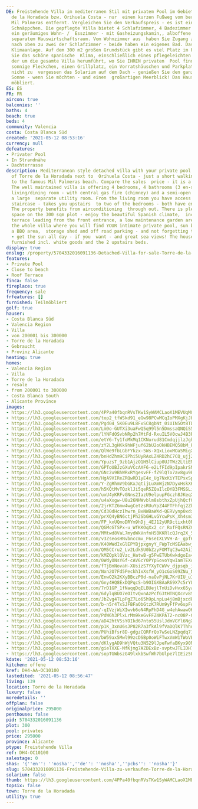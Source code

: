 ```yaml
---
DE: Freistehende Villa im mediterranen Stil mit privatem Pool im Gebiet von Torre
  de la Horadada bzw. Orihuela Costa - nur  einen kurzen Fußweg vom berühmten Strand
  Mil Palmeras entfernt. Vergleichen Sie den Verkaufspreis - es ist ein  perfektes
  Schnäppchen. Die gepflegte Villa bietet 4 Schlafzimmer, 4 Badezimmer (3 en-suite),
  ein geräumiges Wohn- /  Esszimmer - mit Gasheizungskamin,, alboffene Küche inkl.
  separatem Hauswirtschaftsraum. Vom Wohnzimmer aus  haben Sie Zugang zur Innentreppe
  nach oben zu zwei der Schlafzimmer - beide haben ein eigenes Bad. Das Anwesen  hat
  Klimaanlage. Auf dem 300 m2 großen Grundstück gibt es viel Platz im Freien - genießen
  Sie das schöne spanische  Klima, einschließlich eines pflegeleichten Gartenbereichs,
  der um die gesamte Villa herumführt, wo Sie IHREN privaten  Pool finden und sich
  sonnige Fleckchen, einen Grillplatz, ein Vorratshäuschen und Parkplatz innen - und
  nicht zu  vergessen das Solarium auf dem Dach - genießen Sie den ganzen Tag die
  Sonne - wenn Sie möchten - und einen  großartigen Meerblick! Das Haus ist teilweise
  möbliert.
ES: ES
FR: FR
aircon: true
balconies: ''
baths: 4
beach: true
beds: 4
community: Valencia
costa: Costa Blanca Süd
created: '2021-05-12 08:53:16'
currency: null
defeatures:
- Privater Pool
- In Strandnähe
- Dachterrasse
description: Mediterranean style detached villa with your private pool in the area
  of Torre de la Horadada next to  Orihuela Costa - just a short walking distance
  to the famous Mil Palmeras beach. Compare the sales  price - it is a perfect bargain.
  The well maintained villa is offering 4 bedrooms, 4 bathrooms (3 en-suite),  spacious
  living/dining room - with central gas fire (chimney) and a semi-open kitchen incl.
  a large  separate utility room. From the living room you have access to the internal
  staircase - takes you upstairs  to two of the bedrooms - both have en suite bathrooms.
  The property benefits from airconditioning  through out. There is plenty of outside
  space on the 300 sqm plot - enjoy the beautiful Spanish climate,  including a raised
  terrace leading from the front entrance, a low maintenance garden area which leads  around
  the whole villa where you will find YOUR intimate private pool, sun bathing areas,
  a BBQ area,  storage shed and off road parking - and not forgetting the roof solarium
  - get the sun all day - if you  want - and great sea views! The house comes partly
  furnished incl. white goods and the 2 upstairs beds.
display: true
enslug: /property/5704332016091136-Detached-Villa-for-sale-Torre-de-la-Horadada/
features:
- Private Pool
- Close to beach
- Roof Terrace
finca: false
fireplace: true
frequency: sale
frfeatures: []
furnished: Teilmöbliert
golf: true
hauser:
- Costa Blanca Süd
- Valencia Region
- Villa
- von 200001 bis 300000
- Torre de la Horadada
- Gebraucht
- Provinz Alicante
heating: true
homes:
- Valencia Region
- Villa
- Torre de la Horadada
- resale
- from 200001 to 300000
- Costa Blanca South
- Alicante Province
images:
- https://lh3.googleusercontent.com/4PPa40fbqnRVsTKw1SyWAMCLaoX1MEVUqM81vBNtu_JOepgd9VbesQG1MmvVtDtkaMxKQPJpfBFIDKud_yCgnTE45chNGVepEQ=w640-rj-e30-l100
- https://lh3.googleusercontent.com/top2_tfWSkd91_eGw98PCwMCqIoPMXgKjJbwKG3ziU_VXG0Rzx-AhP5-lkOn45OtSMO4iu73hZTgvIm-lHGAAPQaJPyxwFCG=w640-rj-e30-l100
- https://lh3.googleusercontent.com/Pgd04_5K0Eu9L8FxSC8gbNt_0iUIN5Ot8TDdGs-tRSbqH1zN3hWFp2S6PN1LCp6ywHxQDQlhYExw5LDB0nMBSkeiwmulFDEONeM=w640-rj-e30-l100
- https://lh3.googleusercontent.com/Lm9o-GUTXi3uaFwQ5q99l5n5DmssaQNQiS5Q3StcTcbocSla_p4yS5jYkfCsi-m_MJQvy9SV1ikju1xUttCVTfz_IH3PhP4DW_E=w640-rj-e30-l100
- https://lh3.googleusercontent.com/lYNFdOSvbNRp2h7MtFd-RxuIL5V0cwJ4B3Rs-T799fgJecTaKU0NrXYCHdIjXDJYSFdjwHsL8-dJqmmSlJ1nDbNkMaWK67LQhw=w640-rj-e30-l100
- https://lh3.googleusercontent.com/etY6-Ty1foMkMq1CKNurud81CmdqjjlzJghtywOoKQd4iOwkmRj15YDyX0ovtw18fcF_XsoNdrX5_PHHN590Vip2gQfjWboeLQ=w640-rj-e30-l100
- https://lh3.googleusercontent.com/zY2L3gHKk9hWFjuf62bU2oOkHBEMQ58bM_P_PgVqZl18MqckAdU_P38YaDp0W9ypfb4JzFejpg3-j1LUCQvQsQh44HQjWSedwZM=w640-rj-e30-l100
- https://lh3.googleusercontent.com/QlWe9fbLGbFYkzx-5Ws-XQxLioxMOa5MigX28IxnyfIbDG4uBKdd1m4OM5gQIGDBb9jgERMzP3MaVJUdhN28hRUcQAcmJj1oUw=w640-rj-e30-l100
- https://lh3.googleusercontent.com/bnHdZhm9CiPhi5UyRAxLZ4RD2hC7CQ_ujj20AalvNPGWC5Kt6p3GqlzN8xrKYQ3SVpnUAyQaR2P23yrQST9YWv4672nLicvCkg=w640-rj-e30-l100
- https://lh3.googleusercontent.com/YpuzsT_9zb1AjzO1H5lCiup0UJTWz2LtiEMJ_o7T-GBcQFeaxMDqa-Vr5dXEh6nULVQMtAt2T97nWi_4npVDD-Z7YMCkqZXEoQ=w640-rj-e30-l100
- https://lh3.googleusercontent.com/GPToUBJzGXuVCcAXF6-e2LfFId9pIpakrSNRvZxg60qYnEdzQknDwKit6tRpVn2Vo7lLCbrfbYqIw6ggP_jwA0cQElK_73l5NQ=w640-rj-e30-l100
- https://lh3.googleusercontent.com/GNc2u9BhWRxRYgesvFF-fZ9lQTo7av8gu9BjZlIsQadlgYvcnkd9l-MnFxTNR0QiUDDdLp6M1d7sH30HDy5PQt7hbZUXJPuO1fE=w640-rj-e30-l100
- https://lh3.googleusercontent.com/HgA9VIReZRQwRD1yE4x_Ug7NxKiYTEPsxSpSteJ2PYs0gA89daaGBSjxob9u8X4Kcy0VzfC1T-J3I1y4WOANInjDKLSenOsF0w=w640-rj-e30-l100
- https://lh3.googleusercontent.com/Y-ZgRhmV9bGKxJqtijLuXmWjzN7DyxHskXRA2PC6fQpEeyRiqEsjxbZ4053rhvANkk8hLHbJtWT-J4ndRsLn-Kb6i-kJIT7Hig=w640-rj-e30-l100
- https://lh3.googleusercontent.com/h5KQtMvTQzklJi5qeR5ZQaIlcDYB3FMSSLil0cly49ly69L3MYOvk1Ls4qXZvpZM-7m2S3V0LugRNHaVCR39A3c6zRPSWQVc7Q=w640-rj-e30-l100
- https://lh3.googleusercontent.com/uxU4yKRFvGNns2IazU9elpupFGczh8JKeqX0icfk0_fX-mRf9tGx_5U3eWPGmUuUGv_3_9Tz1qjp3XYCJjq9O5-E7JG9mfa2=w640-rj-e30-l100
- https://lh3.googleusercontent.com/u4aXxgw-U8u26NHWvblm8sbthxZpUjhQcfQ6gt3we_NW5u9E1FEaZoX0zdXPOxgSCK9sEDVYA4h48pilArKNo1xha54NRq2-LA=w640-rj-e30-l100
- https://lh3.googleusercontent.com/2jrKTZ6mw4wgCetzsRUuYpZ44FTFhfqj2ZkFCzvXIrp24f7rTQaJnraMxCAloh7lL2azj3FoyG8Zqnqtrmjj6M6iGWkxMzXF=w640-rj-e30-l100
- https://lh3.googleusercontent.com/Cd30dHczIhwrn_BxNWBaWXd-QERVynp0xdxOmJEux5ZWle7oDGlWXP0689wt4rs0LW9UNAHBBRAUA8zUNCpqj75VmDg8vb0T=w640-rj-e30-l100
- https://lh3.googleusercontent.com/prXQ4yBN6ctjPh2SbGHLvGYcwPsK_Xh4sm31Qs20hi1xM1e1-Fu5DQDTXj6jpOEuP_MmxZRFTu76PNr5wUKuZ8vcuWTr1_bQfQ=w640-rj-e30-l100
- https://lh3.googleusercontent.com/FP_kxUQmoDRYm9hDj_4EJ12yUR9ctixht0Rx-LlgSS20EwBECnyM1Zg9j0PXEKbH04oNQAzXC2WcCAWcANHGBO3huQKQXXVW-A=w640-rj-e30-l100
- https://lh3.googleusercontent.com/QGMcGTSPx-u_WfKKOqXx2_cr_RofFQsRNZCDD7CMp5HX8vzywNLIstT0Vd27RAujXvh5Zk587AydMirS_I3fB7G-sp8FzYVecg=w640-rj-e30-l100
- https://lh3.googleusercontent.com/MMtwd8VaL7mydWkVnfnH5BKKRlcQJrq2X_5HqdqxQ1zSpOZeJjtWUF9o04tFlvjlUQuVL_nnYGnV-2sYOkLThjxxv1KoKfbh=w640-rj-e30-l100
- https://lh3.googleusercontent.com/v3ZseosHNvbnccmv_F6seIXLVVH-A-_gpf6jKglgX9iBAxRk5pQiofJcDjEXEq6yhSwEIlEHZ548bRlZ40abtGkTAHfN1FPd=w640-rj-e30-l100
- https://lh3.googleusercontent.com/K40WWdIxGlEPYBjpxgnyY_FWpTcMSEAabwjabuOiQIoCtt4hcgchVoFHaOcYw2xehS6LDEZHZFyFU02oZgcB5kBXs6GRNGUTMR8=w640-rj-e30-l100
- https://lh3.googleusercontent.com/QM5CCru2_Lv2LdkSU0bZzyFOMTqC3w42AiIgO2eYVVwZg_c9GF-Iwxb_FAsuvvQEJhltzYtwstjaKP3mlN_z1bSVjBFjiPQ=w640-rj-e30-l100
- https://lh3.googleusercontent.com/kMZOpklQVzc_HatwB-g5FwETUbKwkdgoIa4C8apiF5LWZRkaHpDKXyyHQWVORhPRQ5rh7bFwF5ku9JwknTsD60bUoA-s7dnv4Q=w640-rj-e30-l100
- https://lh3.googleusercontent.com/0WdyONsY6f-cAV6cY0PYpSovoYqwIamTEXqGpz96MlDVuXLC9tfgTtChP8pGYFooJ1eDWrtZz6ZIxAEgU8si_9CIi-rpj8qxdw=w640-rj-e30-l100
- https://lh3.googleusercontent.com/fTjBnNovaH-XUsizS7YXyTCWVv_djpsqb_ihm1rW-MgjcBudtYgEKVIKHPX0KjzsQ3aQC36qpFDjUm7GYKovp8U8hMWRiMqHfrk=w640-rj-e30-l100
- https://lh3.googleusercontent.com/Nxn2O7Fd5PeckhIxXsfW_yO1cGoS09ZNu_N31WxHm1r2BMoATOTK2kH8JKDZ4tvEzleDNCGiiVHylSMxy4S1ZYd1PcmKPkHbyZU=w640-rj-e30-l100
- https://lh3.googleusercontent.com/EnwO2k2KXyBBczP0d-naOvPjNL7KrUIU_uIzwtHuJWp6Pszp1BtJ-IysFjsp5TjQX17mefl-KVWhydLxAFy7tD_yC25_hYat=w640-rj-e30-l100
- https://lh3.googleusercontent.com/Gny4HQ8ExDQPqcS-b9OIGXBAaR69X7c5rYL-eEqgCtD19rDGIUW5UlEV8gpa0jzRZNkyR9tOD4uCK-Sqi05V8xLXttrlOGvT8A=w640-rj-e30-l100
- https://lh3.googleusercontent.com/7rD1GP_1fNaqqDqELBUejlTnUiDvHvx65ya7QzfyWK6i0pWK17Nmh10CRTeFZGnEeizvBh75l9xMXxZsfEJ_E-7kkbf3b5mAGQ=w640-rj-e30-l100
- https://lh3.googleusercontent.com/6dylqBUO7eOItvQxnAzPcfG3tHTNQXcrv8SVA43Pw0HeuOFtz5QnqxaMRAy0VvAy5nG4POqsMVLkTz2fHRQaTztcoIbQw4kW6g=w640-rj-e30-l100
- https://lh3.googleusercontent.com/JbZvg4TLpPgZ7Lo65h9pLnpLu4j8mBjxcdR8wx6ckkUTSdQcwAsLO9xOKYRWOxgQGqDdCcvCQNM4tNZH0ilzREFKzpEvJM_5F_8=w640-rj-e30-l100
- https://lh3.googleusercontent.com/b-n5r4TxSJFBFaObGtzK7RUm9yFfPv6spFo0DBVNDr3RiLsviLam4VDJRCpYTPzXD6ChnOOAst2ivX3SgLHUA2xHpqNlLHi7Nw=w640-rj-e30-l100
- https://lh3.googleusercontent.com/-qIVzjWiXIwvb6oN4RpFhD4G_w4ehAwawOK6EblP6RW6A6vUQJJ7U1rz2NnsJuLBztUJGcI-hIdXADpVSOLgkLLi6qHH6BGO_w=w640-rj-e30-l100
- https://lh3.googleusercontent.com/PdW6h3PlxLrMm9keGvFFZ4KPAT2-nc08P-GttyDTDMtLCK05XNG8YP34Y5vWHDfPiUomEVVcv89arhbOSTm86NBvFRCWwbG1=w640-rj-e30-l100
- https://lh3.googleusercontent.com/aD42htVSsYOIkd67nto55UslJdmVGYl6NgXjNXLl9zMcJ9U9z4yaNCP76f0TYiMSInl8Hors7pibB8ezEoicaRVRM9GQQErBVA=w640-rj-e30-l100
- https://lh3.googleusercontent.com/p1K_3xnU6sJP82R7a3fkAl9fVaDQlK7ThhoIqOw6RGn7nfY_DmnvX167Gqpn4RsDK1zdBnz4SrOYIV6uyxZnaYIPdZRJ5xr6qg=w640-rj-e30-l100
- https://lh3.googleusercontent.com/PUhiBfsr8D-gdgzCQRFrQo7wSeLNZpqdq71q2XjF6nseVwywi94m0EBtp9Ky5j5uXx5_aHzRGh3oI6y29rKITP0OA7vmwetLwA=w640-rj-e30-l100
- https://lh3.googleusercontent.com/bW59ax5Mwl99zcDSBp0oWiFTwxVmW1TWoVEg24x624jRbzexPH0YNsCObmSJxKozHHSqnpbazbsbC41WsvzWOZV1pMSk8ew3=w640-rj-e30-l100
- https://lh3.googleusercontent.com/dKlygAD9hWjVQtu3N529lJpeFwfaBKyx90N0fxB0JTYOv31349Gzi1uy04vRNKR8sqYJH6tLAci4aiLp5dFZwhEPVKvudGBom9c=w640-rj-e30-l100
- https://lh3.googleusercontent.com/gieTXXE-MfKjmg7AZDExBz-svptwJTLIDH7bJiczMK0O9H9pIgQL5ElXvGM9lfOiSc0dGB5mSbH6wZvgskKZCjELGyvLcPsDGlY=w640-rj-e30-l100
- https://lh3.googleusercontent.com/sopTGWbszG49lxkbSwfWh7bUlpe7lIEiz5FLKijtPKlFAY17cK7cMq8Yh_97pbh36kgFuRau4f1Thu2ZkDMz6Xn04PZkcsHp=w640-rj-e30-l100
kdate: '2021-05-12 08:53:16'
kitchen: offene
kref: DH4-AA-OC10100
lastedited: '2021-05-12 08:56:47'
living: 139
location: Torre de la Horadada
luxury: false
moredetails: ''
offplan: false
originalprice: 295000
penthouse: false
pid: 5704332016091136
plot: 300
pool: privates
price: 295000
province: Alicante
ptype: Freistehende Villa
ref: DH4-OC10100
salestage: 0
shas: '{''en'': ''nosha'',''de'': ''nosha'',''pcbs'': ''nosha''}'
slug: 5704332016091136-Freistehende-Villa-zu-verkaufen-Torre-de-la-Horadada/
solarium: false
thumb: https://lh3.googleusercontent.com/4PPa40fbqnRVsTKw1SyWAMCLaoX1MEVUqM81vBNtu_JOepgd9VbesQG1MmvVtDtkaMxKQPJpfBFIDKud_yCgnTE45chNGVepEQ=w400-h240-n-rj-e30-l100
topsix: false
town: Torre de la Horadada
utility: true
---
```


